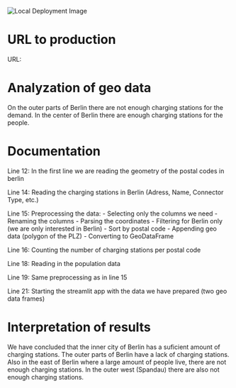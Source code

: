 ![Local Deployment Image](image.png)

# URL to production



URL: 

# Analyzation of geo data

On the outer parts of Berlin there are not enough charging stations for the demand. In the center of Berlin there are enough charging stations for the people.

# Documentation

Line 12:
In the first line we are reading the geometry of the postal codes in berlin

Line 14:
Reading the charging stations in Berlin (Adress, Name, Connector Type, etc.)

Line 15:
Preprocessing the data:
    - Selecting only the columns we need
    - Renaming the columns
    - Parsing the coordinates
    - Filtering for Berlin only (we are only interested in Berlin)
    - Sort by postal code
    - Appending geo data (polygon of the PLZ)
    - Converting to GeoDataFrame

Line 16:
Counting the number of charging stations per postal code

Line 18:
Reading in the population data

Line 19:
Same preprocessing as in line 15

Line 21:
Starting the streamlit app with the data we have prepared (two geo data frames)

# Interpretation of results

We have concluded that the inner city of Berlin has a suficient amount of charging stations. The outer parts of Berlin have a lack of charging stations. Also in the east of Berlin where a large amount of people live, there are not enough charging stations. In the outer west (Spandau) there are also not enough charging stations.
